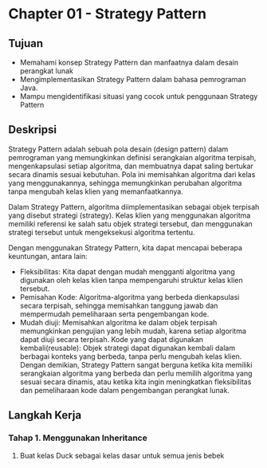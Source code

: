 # Chapter 01 - Strategy Pattern

## Tujuan
- Memahami konsep Strategy Pattern dan manfaatnya dalam desain perangkat lunak
- Mengimplementasikan Strategy Pattern dalam bahasa pemrograman Java.
- Mampu mengidentifikasi situasi yang cocok untuk penggunaan Strategy Pattern

## Deskripsi
Strategy Pattern adalah sebuah pola desain (design pattern) dalam pemrograman yang memungkinkan definisi serangkaian algoritma terpisah, mengenkapsulasi setiap algoritma, dan membuatnya dapat saling bertukar secara dinamis sesuai kebutuhan. Pola ini memisahkan algoritma dari kelas yang menggunakannya, sehingga memungkinkan perubahan algoritma tanpa mengubah kelas klien yang memanfaatkannya.

Dalam Strategy Pattern, algoritma diimplementasikan sebagai objek terpisah yang disebut strategi (strategy). Kelas klien yang menggunakan algoritma memiliki referensi ke salah satu objek strategi tersebut, dan menggunakan strategi tersebut untuk mengeksekusi algoritma tertentu.

Dengan menggunakan Strategy Pattern, kita dapat mencapai beberapa keuntungan, antara lain:
- Fleksibilitas: Kita dapat dengan mudah mengganti algoritma yang digunakan oleh kelas klien tanpa mempengaruhi struktur kelas klien tersebut.
- Pemisahan Kode: Algoritma-algoritma yang berbeda dienkapsulasi secara terpisah, sehingga memisahkan tanggung jawab dan mempermudah pemeliharaan serta pengembangan kode.
- Mudah diuji: Memisahkan algoritma ke dalam objek terpisah memungkinkan pengujian yang lebih mudah, karena setiap algoritma dapat diuji secara terpisah.
Kode yang dapat digunakan kembali(reusable): Objek strategi dapat digunakan kembali dalam berbagai konteks yang berbeda, tanpa perlu mengubah kelas klien.
Dengan demikian, Strategy Pattern sangat berguna ketika kita memiliki serangkaian algoritma yang berbeda dan perlu memilih algoritma yang sesuai secara dinamis, atau ketika kita ingin meningkatkan fleksibilitas dan pemeliharaan kode dalam pengembangan perangkat lunak.

## Langkah Kerja
### Tahap 1. Menggunakan Inheritance
1. Buat kelas Duck sebagai kelas dasar untuk semua jenis bebek
